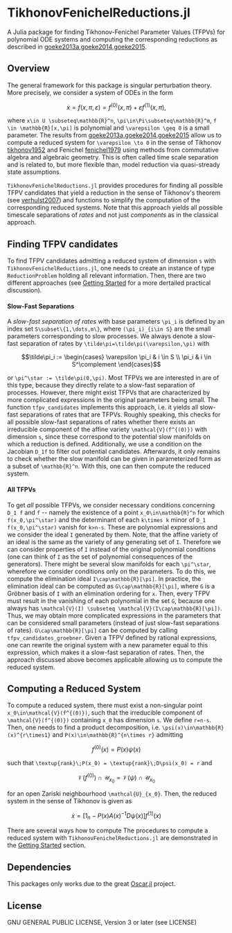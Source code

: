 # TikhonovFenichelReductions.jl

A Julia package for finding Tikhonov-Fenichel Parameter Values (TFPVs) for
polynomial ODE systems and computing the corresponding reductions as described
in [goeke2013a,goeke2014,goeke2015](@cite).

## Overview
The general framework for this package is singular perturbation theory.
More precisely, we consider a system of ODEs in the form 
```math
\dot{x} = f(x,\pi, \varepsilon) = f^{(0)}(x,\pi) + \varepsilon f^{(1)}(x,\pi), 
```
where ``x\in U \subseteq\mathbb{R}^n``, ``\pi\in\Pi\subseteq\mathbb{R}^m``, ``f
\in \mathbb{R}[x,\pi]`` is polynomial and ``\varepsilon \geq 0`` is a small
parameter. 
The results from [goeke2013a,goeke2014,goeke2015](@cite) allow us to compute a
reduced system for ``\varepsilon \to 0`` in the sense of Tikhonov
[tikhonov1952](@cite) and Fenichel [fenichel1979](@cite) using methods from
commutative algebra and algebraic geometry. 
This is often called time scale separation and is related to, but more flexible
than, model reduction via quasi-stready state assumptions.

`TikhonovFenichelReductions.jl` provides procedures for finding all possible
TFPV candidates that yield a reduction in the sense of Tikhonov's theorem (see
[verhulst2007](@cite)) and functions to simplify the computation of the
corresponding reduced systems.
Note that this approach yields all possible timescale separations of _rates_ and
not just _components_ as in the classical approach.

## Finding TFPV candidates
To find TFPV candidates admitting a reduced system of dimension ``s`` with
`TikhonovFenichelReductions.jl`, one needs to create an instance of type
`ReductionProblem` holding all relevant information. 
Then, there are two different approaches (see [Getting Started](@ref) for a
more dertailed practical discussion).

#### Slow-Fast Separations
A _slow-fast separation of rates_ with base parameters ``\pi_i`` is defined by
an index set ``S\subset\{1,\dots,m\}``, where ``(\pi_i)_{i\in S}`` are the
small parameters corresponding to slow processes. 
We always denote a slow-fast separation of rates by
``\tilde\pi=\tilde\pi(\varepsilon,\pi)`` with 
```math
\tilde\pi_i := \begin{cases}
\varepsilon \pi_i & i \in S \\ \pi_i & i \in S^\complement
\end{cases}
```
or ``\pi^\star := \tilde\pi(0,\pi)``.
Most TFPVs we are interested in are of this type, because they directly relate
to a slow-fast separation of processes.
However, there might exist TFPVs that are characterized by more complicated
expressions in the original parameters being small. 
The function `tfpv_candidates` implements this approach, i.e. it yields all
slow-fast separations of rates that are TFPVs.
Roughly speaking, this checks for all possible slow-fast separations of rates
whether there exists an irreducible component of the affine variety
``\mathcal{V}(f^{(0)})`` with dimension ``s``, since these correspond to the
potential slow manifolds on which a reduction is defined.
Additionally, we use a condition on the Jacobian ``D_1f`` to filter out
potential candidates. 
Afterwards, it only remains to check whether the slow manifold can be given in
parameterized form as a subset of ``\mathbb{R}^n``. 
With this, one can then compute the reduced system.


#### All TFPVs
To get *all* possible TFPVs, we consider necessary conditions concerning
``D_1 f`` and ``f`` -- namely the existence of a point ``x_0\in\mathbb{R}^n``
for which ``f(x_0,\pi^\star)`` and the determinant of each ``k\times k`` minor
of ``D_1 f(x_0,\pi^\star)`` vanish for ``k>n-s``.
These are polynomial expressions and we consider the ideal ``I`` generated by
them. 
Note, that the affine variety of an ideal is the same as the variety of any
generating set of ``I``. 
Therefore we can consider properties of ``I`` instead of the original polynomial
conditions (one can think of ``I`` as the set of polynomial consequences of the
generators).
There might be several slow manifolds for each ``\pi^\star``, wherefore we
consider conditions only on the parameters. 
To do this, we compute the elimination ideal ``I\cap\mathbb{R}[\pi]``. 
In practice, the elimination ideal can be computed as ``G\cap\mathbb{R}[\pi]``,
where ``G`` is a Gröbner basis of ``I`` with an elimination ordering for ``x``.
Then, every TFPV must result in the vanishing of each polynomial in the set
``G``, because one always has ``\mathcal{V}(I) \subseteq
\mathcal{V}(I\cap\mathbb{R}[\pi])``.
Thus, we may obtain more complicated expressions in the parameters that can be
considered small parameters (instead of just slow-fast separations of rates).
``G\cap\mathbb{R}[\pi]`` can be computed by calling `tfpv_candidates_groebner`. 
Given a TFPV defined by rational expressions, one can rewrite the original
system with a new parameter equal to this expression, which makes it a slow-fast
separation of rates. 
Then, the approach discussed above becomes applicable allowing us to compute the
reduced system.

## Computing a Reduced System 
To compute a reduced system, there must exist a non-singular point
``x_0\in\mathcal{V}(f^{(0)})``, such that the irreducible component of
``\mathcal{V}(f^{(0)})`` containing ``x_0`` has dimension ``s``. 
We define ``r=n-s``.
Then, one needs to find a product decomposition, i.e.
``\psi(x)\in\mathbb{R}(x)^{r\times1}`` and ``P(x)\in\mathbb{R}^{n\times r}``
admitting
```math
f^{(0)}(x) = P(x)\psi(x)
```
such that ``\textup{rank}\;P(x_0) = \textup{rank}\;D\psi(x_0) = r`` and 
```math 
\mathcal{V}(f^{(0)}) \cap \mathcal{U}_{x_0} = \mathcal{V}(\psi) \cap \mathcal{U}_{x_0}
```
for an open Zariski neighbourhood  ``\mathcal{U}_{x_0}``.
Then, the reduced system in the sense of Tikhonov is given as 
```math
\dot{x} = \left[1_n - P(x)A(x)^{-1} D\psi(x)\right] f^{(1)}(x)
```

There are several ways how to compute 
The procedures to compute a reduced system with `TikhonovFenichelReductions.jl`
are demonstrated in the [Getting Started](@ref) section.

## Dependencies
This packages only works due to the great [Oscar.jl](https://www.oscar-system.org/) project.

## License
GNU GENERAL PUBLIC LICENSE, Version 3 or later (see LICENSE)
